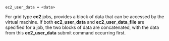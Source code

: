     ec2_user_data = <data>

For grid type **ec2** jobs, provides a block of data that can be
accessed by the virtual machine. If both **ec2_user_data** and
**ec2_user_data_file** are specified for a job, the two blocks of data
are concatenated, with the data from this **ec2_user_data** submit
command occurring first.

